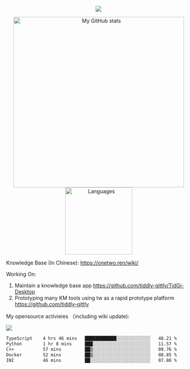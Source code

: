 <a href="https://github.com/linonetwo">
    <p align="center">
        <img src="https://github-profile-trophy.vercel.app/?username=linonetwo&column=7&theme=onedark"/>
    </p>
</a>
<a align="center" href="https://github.com/linonetwo">
  <p align="center">
    <img src="https://github-readme-stats.vercel.app/api?username=linonetwo&show_icons=true&count_private=true" alt="My GitHub stats" width="465"/>
    <img src="https://github-readme-stats.vercel.app/api/top-langs/?username=linonetwo&layout=compact&langs_count=10" alt="Languages" height="183">
  </p>
</a>

Knowledge Base (In Chinese): https://onetwo.ren/wiki/

Working On: 

1. Maintain a knowledge base app https://github.com/tiddly-gittly/TidGi-Desktop
1. Prototyping many KM tools using tw as a rapid prototype platform https://github.com/tiddly-gittly

My opensource activieies （including wiki update):

![](https://visitor-badge.glitch.me/badge?page_id=linonetwo.linonetwo)

<!--START_SECTION:waka-->

```txt
TypeScript    4 hrs 46 mins   ████████████░░░░░░░░░░░░░   48.21 %
Python        1 hr 8 mins     ███░░░░░░░░░░░░░░░░░░░░░░   11.57 %
C++           57 mins         ██▒░░░░░░░░░░░░░░░░░░░░░░   09.76 %
Docker        52 mins         ██▒░░░░░░░░░░░░░░░░░░░░░░   08.85 %
INI           46 mins         ██░░░░░░░░░░░░░░░░░░░░░░░   07.88 %
```

<!--END_SECTION:waka-->
